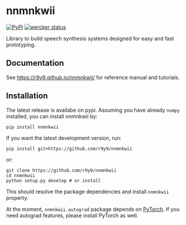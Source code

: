 # nnmnkwii

[![PyPI](https://img.shields.io/pypi/v/nnmnkwii.svg)](https://pypi.python.org/pypi/nnmnkwii)
[![wercker status](https://app.wercker.com/status/95168587f096665567ecd2033a43d20a/s/master "wercker status")](https://app.wercker.com/project/byKey/95168587f096665567ecd2033a43d20a)

Library to build speech synthesis systems designed for easy and fast prototyping.

## Documentation

See https://r9y9.github.io/nnmnkwii/ for reference manual and tutorials.

## Installation

The latest release is availabe on pypi. Assuming you have already ``numpy`` installed, you can install nnmnkwii by:

    pip install nnmnkwii

If you want the latest development version, run:

    pip install git+https://github.com/r9y9/nnmnkwii

or:

    git clone https://github.com/r9y9/nnmnkwii
    cd nnmnkwii
    python setup.py develop # or install

This should resolve the package dependencies and install ``nnmnkwii`` property.

At the moment, `nnmnkwii.autograd` package depends on [PyTorch](http://pytorch.org/).
If you need autograd features, please install PyTorch as well.
